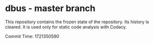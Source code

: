# dbus - master branch

This repository contains the frozen state of the repository.
Its history is cleared. It is used only for static code
analysis with Codacy.

Commit Time: 1721350590